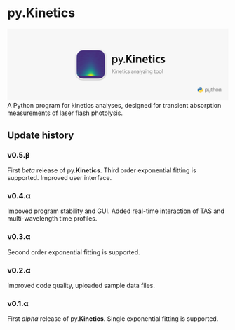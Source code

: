 # py.Kinetics
![](/assets/pyKinetics_wide.png)
A Python program for kinetics analyses, designed for transient absorption measurements of laser flash photolysis.

## Update history
### v0.5.β
First *beta* release of py.**Kinetics**. Third order exponential fitting is supported. Improved user interface.

### v0.4.α
Impoved program stability and GUI. Added real-time interaction of TAS and multi-wavelength time profiles.

### v0.3.α
Second order exponential fitting is supported.

### v0.2.α
Improved code quality, uploaded sample data files.

### v0.1.α
First *alpha* release of py.**Kinetics**. Single exponential fitting is supported.

